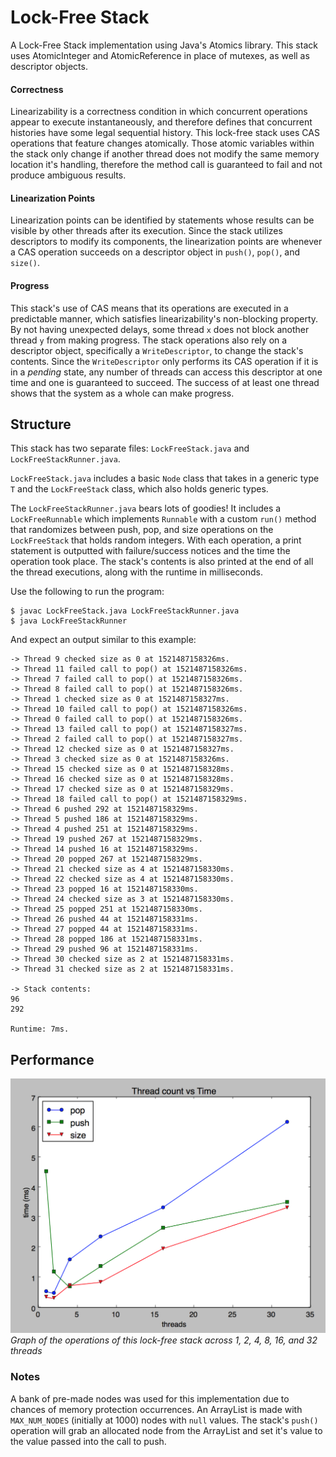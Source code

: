 # Lock-Free Stack

A Lock-Free Stack implementation using Java's Atomics library. This stack uses
AtomicInteger and AtomicReference in place of mutexes, as well as descriptor
objects.

#### Correctness
Linearizability is a correctness condition in which concurrent operations appear
to execute instantaneously, and therefore defines that concurrent histories have some legal sequential history. This lock-free stack uses CAS operations that
feature changes atomically. Those atomic variables within the stack only change
if another thread does not modify the same memory location it's handling, therefore
the method call is guaranteed to fail and not produce ambiguous results.

#### Linearization Points
Linearization points can be identified by statements whose results can be visible
by other threads after its execution. Since the stack utilizes descriptors to modify its
components, the linearization points are whenever a CAS operation succeeds on a
descriptor object in `push()`, `pop()`, and `size()`.

#### Progress
This stack's use of CAS means that its operations are executed in a predictable
manner, which satisfies linearizability's non-blocking property. By not having unexpected delays, some thread `x` does not block another thread `y` from making progress. The
stack operations also rely on a descriptor object, specifically a `WriteDescriptor`, to
change the stack's contents. Since the `WriteDescriptor` only performs its CAS operation
if it is in a _pending_ state, any number of threads can access this descriptor at one
time and one is guaranteed to succeed. The success of at least one thread shows that
the system as a whole can make progress.

## Structure
This stack has two separate files: `LockFreeStack.java` and `LockFreeStackRunner.java`.

`LockFreeStack.java` includes a basic `Node` class that takes in a generic type `T` and
the `LockFreeStack` class, which also holds generic types.

The `LockFreeStackRunner.java` bears lots of goodies! It includes a `LockFreeRunnable` which implements `Runnable` with a custom `run()` method that randomizes between push, pop, and size operations on the `LockFreeStack` that holds random integers. With each operation, a print statement is outputted with failure/success notices and the time the operation took place.
The stack's contents is also printed at the end of all the thread executions, along with the runtime in milliseconds.

Use the following to run the program:
```
$ javac LockFreeStack.java LockFreeStackRunner.java
$ java LockFreeStackRunner
```
And expect an output similar to this example:
```
-> Thread 9 checked size as 0 at 1521487158326ms.
-> Thread 11 failed call to pop() at 1521487158326ms.
-> Thread 7 failed call to pop() at 1521487158326ms.
-> Thread 8 failed call to pop() at 1521487158326ms.
-> Thread 1 checked size as 0 at 1521487158327ms.
-> Thread 10 failed call to pop() at 1521487158326ms.
-> Thread 0 failed call to pop() at 1521487158326ms.
-> Thread 13 failed call to pop() at 1521487158327ms.
-> Thread 2 failed call to pop() at 1521487158327ms.
-> Thread 12 checked size as 0 at 1521487158327ms.
-> Thread 3 checked size as 0 at 1521487158326ms.
-> Thread 15 checked size as 0 at 1521487158328ms.
-> Thread 16 checked size as 0 at 1521487158328ms.
-> Thread 17 checked size as 0 at 1521487158329ms.
-> Thread 18 failed call to pop() at 1521487158329ms.
-> Thread 6 pushed 292 at 1521487158329ms.
-> Thread 5 pushed 186 at 1521487158329ms.
-> Thread 4 pushed 251 at 1521487158329ms.
-> Thread 19 pushed 267 at 1521487158329ms.
-> Thread 14 pushed 16 at 1521487158329ms.
-> Thread 20 popped 267 at 1521487158329ms.
-> Thread 21 checked size as 4 at 1521487158330ms.
-> Thread 22 checked size as 4 at 1521487158330ms.
-> Thread 23 popped 16 at 1521487158330ms.
-> Thread 24 checked size as 3 at 1521487158330ms.
-> Thread 25 popped 251 at 1521487158330ms.
-> Thread 26 pushed 44 at 1521487158331ms.
-> Thread 27 popped 44 at 1521487158331ms.
-> Thread 28 popped 186 at 1521487158331ms.
-> Thread 29 pushed 96 at 1521487158331ms.
-> Thread 30 checked size as 2 at 1521487158331ms.
-> Thread 31 checked size as 2 at 1521487158331ms.

-> Stack contents:
96
292

Runtime: 7ms.
```

## Performance

![Pop Performance](https://raw.githubusercontent.com/ditadewindita/COP4520/master/LockFreeStack/graph.png)
_Graph of the operations of this lock-free stack across 1, 2, 4, 8, 16, and 32 threads_

### Notes
A bank of pre-made nodes was used for this implementation due to chances of memory
protection occurrences. An ArrayList is made with `MAX_NUM_NODES` (initially at 1000) nodes with `null` values. The stack's `push()` operation will grab an allocated node from the ArrayList and set it's value to the value passed into
the call to push.
